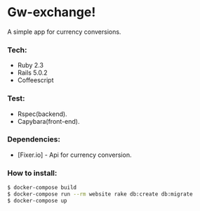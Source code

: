 # Gw-exchange!

A simple app for currency conversions.

### Tech:
  - Ruby 2.3
  - Rails 5.0.2
  - Coffeescript

### Test:

  - Rspec(backend).
  - Capybara(front-end).

### Dependencies:

* [Fixer.io] - Api for currency conversion.

### How to install:

```sh
$ docker-compose build
$ docker-compose run --rm website rake db:create db:migrate
$ docker-compose up
```
